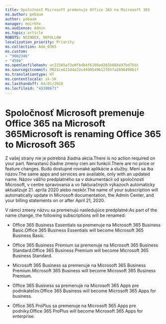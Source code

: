 ```yaml
---
title: Spoločnosť Microsoft premenuje Office 365 na Microsoft 365
ms.author: pebaum
author: pebaum
manager: mnirkhe
ms.audience: Admin
ms.topic: article
ROBOTS: NOINDEX, NOFOLLOW
localization_priority: Priority
ms.collection: Adm_O365
ms.custom:
- "9002346"
- "4566"
ms.openlocfilehash: ac22565af3e0fbdb4f6109ad265b08b497bd75dc
ms.sourcegitcommit: 9923ce61344e22c4490549b12f65fa2896490b1f
ms.translationtype: HT
ms.contentlocale: sk-SK
ms.lasthandoff: 04/01/2020
ms.locfileid: "43100671"
---
```

# <a name="microsoft-is-renaming-office-365-to-microsoft-365"></a><span data-ttu-id="c1610-102">Spoločnosť Microsoft premenuje Office 365 na Microsoft 365</span><span class="sxs-lookup"><span data-stu-id="c1610-102">Microsoft is renaming Office 365 to Microsoft 365</span></span>

<span data-ttu-id="c1610-103">Z vašej strany nie je potrebná žiadna akcia.</span><span class="sxs-lookup"><span data-stu-id="c1610-103">There is no action required on your part.</span></span> <span data-ttu-id="c1610-104">Nenastanú žiadne zmeny cien ani funkcií.</span><span class="sxs-lookup"><span data-stu-id="c1610-104">There are no price or feature changes.</span></span> <span data-ttu-id="c1610-105">Budú dostupné rovnaké aplikácie a služby. Mení sa iba názov.</span><span class="sxs-lookup"><span data-stu-id="c1610-105">The same apps and services are available, only with an updated name.</span></span> <span data-ttu-id="c1610-106">Názov vášho predplatného sa v dokumentácii od spoločnosti Microsoft, v centre spravovania a vo fakturačných výkazoch automaticky aktualizuje 21. apríla 2020 alebo neskôr.</span><span class="sxs-lookup"><span data-stu-id="c1610-106">The name of your subscription will automatically update in Microsoft documentation, the Admin Center, and your billing statements on or after April 21, 2020.</span></span>

<span data-ttu-id="c1610-107">V rámci zmeny názvu sa premenujú nasledujúce predplatné:</span><span class="sxs-lookup"><span data-stu-id="c1610-107">As part of the name change, the following subscriptions will be renamed:</span></span>

- <span data-ttu-id="c1610-108">Office 365 Business Essentials sa premenuje na Microsoft 365 Business Basic.</span><span class="sxs-lookup"><span data-stu-id="c1610-108">Office 365 Business Essentials will become Microsoft 365 Business Basic.</span></span>

- <span data-ttu-id="c1610-109">Office 365 Business Premium sa premenuje na Microsoft 365 Business Standard.</span><span class="sxs-lookup"><span data-stu-id="c1610-109">Office 365 Business Premium will become Microsoft 365 Business Standard.</span></span>

- <span data-ttu-id="c1610-110">Microsoft 365 Business sa premenuje na Microsoft 365 Business Premium.</span><span class="sxs-lookup"><span data-stu-id="c1610-110">Microsoft 365 Business will become Microsoft 365 Business Premium.</span></span>

- <span data-ttu-id="c1610-111">Office 365 Business sa premenuje na Microsoft 365 Apps pre podnikateľov.</span><span class="sxs-lookup"><span data-stu-id="c1610-111">Office 365 Business will become Microsoft 365 Apps for business.</span></span>

- <span data-ttu-id="c1610-112">Office 365 ProPlus sa premenuje na Microsoft 365 Apps pre podniky.</span><span class="sxs-lookup"><span data-stu-id="c1610-112">Office 365 ProPlus will become Microsoft 365 Apps for enterprise.</span></span>

